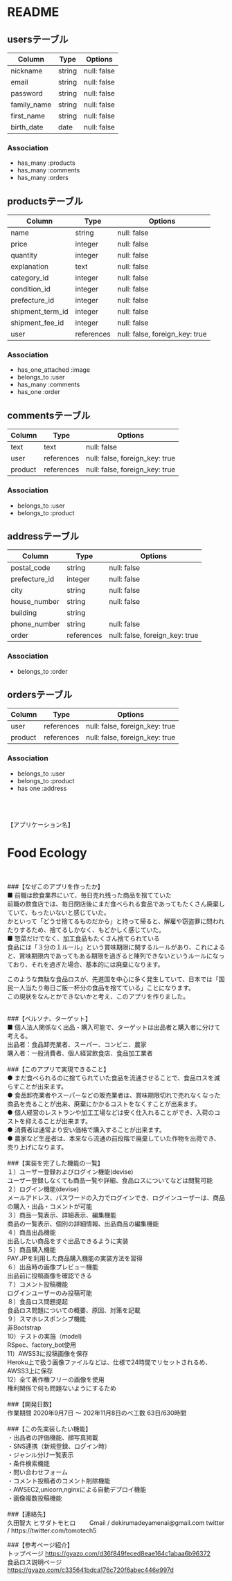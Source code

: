 # README
## usersテーブル
| Column            | Type       | Options     |
| ----------------- | ---------- | ----------- |
| nickname          | string     | null: false |
| email             | string     | null: false |
| password          | string     | null: false |
| family_name       | string     | null: false |
| first_name        | string     | null: false |
| birth_date        | date       | null: false |

### Association
- has_many :products
- has_many :comments
- has_many :orders



## productsテーブル
| Column           | Type       | Options                        |
| ---------------- | ---------- | ------------------------------ |
| name             | string     | null: false                    |
| price            | integer    | null: false                    |
| quantity         | integer    | null: false                    |
| explanation      | text       | null: false                    |
| category_id      | integer    | null: false                    |
| condition_id     | integer    | null: false                    |
| prefecture_id    | integer    | null: false                    |
| shipment_term_id | integer    | null: false                    |
| shipment_fee_id  | integer    | null: false                    |
| user             | references | null: false, foreign_key: true |

### Association
- has_one_attached :image
- belongs_to :user
- has_many   :comments
- has_one    :order



## commentsテーブル
| Column  | Type       | Options                        |
| ------- | ---------- | ------------------------------ |
| text    | text       | null: false                    |
| user    | references | null: false, foreign_key: true |
| product | references | null: false, foreign_key: true |

### Association
- belongs_to :user
- belongs_to :product



## addressテーブル
| Column        | Type       | Options                        |
| ------------- | ---------- | ------------------------------ |
| postal_code   | string     | null: false                    |
| prefecture_id | integer    | null: false                    |
| city          | string     | null: false                    |
| house_number  | string     | null: false                    |
| building      | string     |                                |
| phone_number  | string     | null: false                    |
| order         | references | null: false, foreign_key: true |

### Association
- belongs_to :order



## ordersテーブル
| Column     | Type       | Options                        |
| ---------- | ---------- | ------------------------------ |
| user       | references | null: false, foreign_key: true |
| product    | references | null: false, foreign_key: true |

### Association
- belongs_to :user
- belongs_to :product
- has one    :address
<br>
<br>
<br>
【アプリケーション名】<br>
<h1> Food Ecology</h1><br>

###【なぜこのアプリを作ったか】<br>
■ 前職は飲食業界にいて、毎日売れ残った商品を捨てていた<br>
  前職の飲食店では、毎日閉店後にまだ食べられる食品であってもたくさん廃棄していて、もったいないと感じていた。<br>
  かといって「どうせ捨てるものだから」と持って帰ると、解雇や窃盗罪に問われたりするため、捨てるしかなく、もどかしく感じていた。<br>
■ 惣菜だけでなく、加工食品もたくさん捨てられている<br>
  食品には「３分の１ルール」という賞味期限に関するルールがあり、これによると、賞味期限内であってもある期限を過ぎると陳列できないというルールになっており、それを過ぎた場合、基本的には廃棄になります。<br>

このような無駄な食品ロスが、先進国を中心に多く発生していて、日本では「国民一人当たり毎日ご飯一杯分の食品を捨てている」ことになります。<br>
この現状をなんとかできないかと考え、このアプリを作りました。<br>

<br>
###【ペルソナ、ターゲット】<br>
■ 個人法人関係なく出品・購入可能で、ターゲットは出品者と購入者に分けて考える。<br>
  出品者：食品卸売業者、スーパー、コンビニ、農家<br>
  購入者：一般消費者、個人経営飲食店、食品加工業者<br>

<br>
###【このアプリで実現できること】<br>
● まだ食べられるのに捨てられていた食品を流通させることで、食品ロスを減らすことが出来ます。<br>
● 食品卸売業者やスーパーなどの販売業者は、賞味期限切れで売れなくなった商品を売ることが出来、廃棄にかかるコストをなくすことが出来ます。<br>
● 個人経営のレストランや加工工場などは安く仕入れることができ、入荷のコストを抑えることが出来ます。<br>
● 消費者は通常より安い価格で購入することが出来ます。<br>
● 農家など生産者は、本来なら流通の前段階で廃棄していた作物を出荷でき、売り上げになります。<br>

<br>
###【実装を完了した機能の一覧】<br>
１）ユーザー登録およびログイン機能(devise)<br>
  ユーザー登録しなくても商品一覧や詳細、食品ロスについてなどは閲覧可能<br>
２）ログイン機能(devise)<br>
  メールアドレス、パスワードの入力でログインでき、ログインユーザーは、商品の購入・出品・コメントが可能<br>
３）商品一覧表示、詳細表示、編集機能<br>
  商品の一覧表示、個別の詳細情報、出品商品の編集機能<br>
４）商品出品機能<br>
  出品したい商品をすぐ出品できるように実装<br>
５）商品購入機能<br>
  PAY.JPを利用した商品購入機能の実装方法を習得<br>
６）出品時の画像プレビュー機能<br>
  出品前に投稿画像を確認できる<br>
７）コメント投稿機能<br>
  ログインユーザーのみ投稿可能<br>
８）食品ロス問題提起<br>
  食品ロス問題についての概要、原因、対策を記載<br>
９）スマホレスポンシブ機能<br>
  非Bootstrap<br>
10）テストの実施（model)<br>
  RSpec、factory_bot使用<br>
11）AWSS3に投稿画像を保存<br>
  Heroku上で扱う画像ファイルなどは、仕様で24時間でリセットされるめ、AWSS3上に保存<br>
12）全て著作権フリーの画像を使用<br>
  権利関係で何も問題ないようにするため<br>

<br>
###【開発日数】<br>
作業期間 2020年9月7日 〜 202年11月8日のべ工数 63日/630時間<br>

<br>
###【この先実装したい機能】<br>
・出品者の評価機能、顔写真掲載<br>
・SNS連携（新規登録、ログイン時）<br>
・ジャンル分け一覧表示<br>
・条件検索機能<br>
・問い合わせフォーム<br>
・コメント投稿者のコメント削除機能<br>
・AWSEC2,unicorn,nginxによる自動デプロイ機能<br>
・画像複数投稿機能<br>

<br>
###【連絡先】<br>
久田智大 ヒサダトモヒロ   Gmail / dekirumadeyamenai@gmail.com    twitter / https://twitter.com/tomotech5<br>

###【参考ページ紹介】<br>
トップページ  https://gyazo.com/d36f849feced8eae164c1abaa6b96372<br>
食品ロス説明ページ  https://gyazo.com/c335641bdca176c720f6abec446e997d<br>